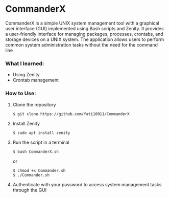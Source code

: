 # CommanderX
CommanderX is a simple UNIX system management tool with a graphical user interface (GUI) implemented using Bash scripts and Zenity. It provides a user-friendly interface for managing packages, processes, crontabs, and storage devices on a UNIX system. The application allows users to perform common system administration tasks without the need for the command line

### What I learned:
<ul>
  <li>Using Zenity</li>
  <li>Crontab management</li>
</ul>

### How to Use:
<ol>
  <li>Clone the repository</li>
  
```
$ git clone https://github.com/fati10011/CommanderX
```
  <li>Install Zenity</li>
  
```
$ sudo apt install zenity
```
  <li>Run the script in a terminal</li>
  
```
$ bash CommanderX.sh
```

or
  
```
$ chmod +x Commander.sh
$ ./Commander.sh
```
  <li>Authenticate with your password to access system management tasks through the GUI</li>
</ol>
